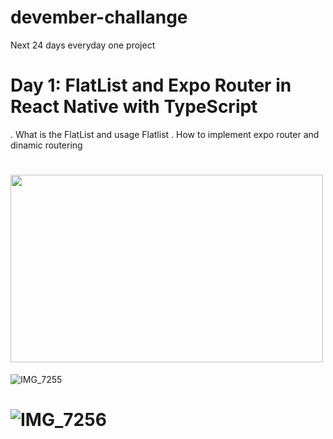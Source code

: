 # devember-challange
Next 24 days everyday one project

# Day 1: FlatList and Expo Router in React Native with TypeScript

. What is the FlatList and usage Flatlist
. How to implement expo router and dinamic routering


#  <img src="https://github.com/mhndsbgyn/devember-challange/assets/43340372/427880e1-4d4b-42dd-8ec4-1a5284e212e9" width="500" height="300">
![IMG_7255](https://github.com/mhndsbgyn/devember-challange/assets/43340372/427880e1-4d4b-42dd-8ec4-1a5284e212e9)
# ![IMG_7256](https://github.com/mhndsbgyn/devember-challange/assets/43340372/15594092-674b-4918-8bf7-ada6ba38aaaf)
